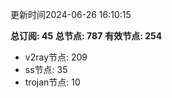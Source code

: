 更新时间2024-06-26 16:10:15

**总订阅: 45**
**总节点: 787**
**有效节点: 254**
- v2ray节点: 209
- ss节点: 35
- trojan节点: 10
